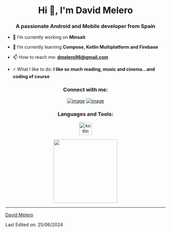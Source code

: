 <h1 align="center">Hi 👋, I'm David Melero</h1>
<h3 align="center">A passionate Android and Mobile developer from Spain</h3>

- 🔭 I’m currently working on **Minsait**

- 🌱 I’m currently learning **Compose, Kotlin Multiplatform and Firebase**

- 📫 How to reach me: **dmelero96@gmail.com**

- ⚡ What I like to do: **I like so much reading, music and cinema...and coding of course**

<h3 align="center">Connect with me:</h3>
<div align="center">

[![image](https://img.shields.io/badge/LinkedIn-0077B5?style=for-the-badge&logo=linkedin&logoColor=white)](https://www.linkedin.com/in/davidmeleromorant/)
[![image](https://img.shields.io/badge/Gmail-D14836?style=for-the-badge&logo=gmail&logoColor=white)](mailto:produtor.dmelero96@gmail.com)
  
</div>

<h3 align="center">Languages and Tools:</h3>

<p align="center"> 
  <a href="https://kotlinlang.org/" target="_blank"> 
    <img src="https://upload.wikimedia.org/wikipedia/commons/thumb/7/74/Kotlin_Icon.png/1200px-Kotlin_Icon.png" alt="kotlin" width="40" height="40"/> 
  </a>
</p>

<p align= "center">
  <img height= "200" src="https://github-readme-stats.vercel.app/api/top-langs/?username=davmm96&theme=react&layout=compact" />
</p>

------

[David Melero](https://github.com/davmm96)

Last Edited on: 25/06/2024
